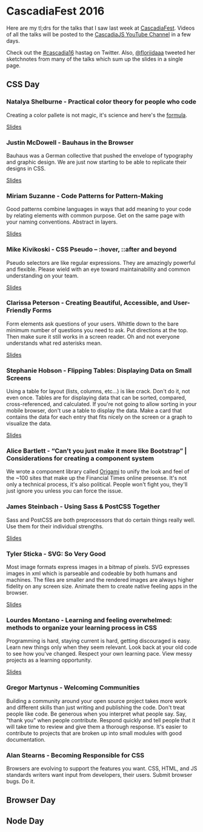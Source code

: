 # CascadiaFest 2016

Here are my tl;drs for the talks that I saw last week at [CascadiaFest](http://2016.cascadiafest.org). Videos of all the talks will be posted to the [CascadiaJS YouTube Channel](https://www.youtube.com/user/cascadiajs/playlists) in a few days.

Check out the [#cascadia16](https://twitter.com/hashtag/cascadia16?src=hash) hastag on Twitter. Also, [@floriidaaa](https://twitter.com/@floriidaaa) tweeted her sketchnotes from many of the talks which sum up the slides in a single page. 

## CSS Day

### Natalya Shelburne - Practical color theory for people who code

Creating a color pallete is not magic, it's science and here's the [formula](http://tallys.github.io/color-theory/).

[Slides](https://docs.google.com/presentation/d/1ytSMRNpNrD9CWms351X4xelQuJT24tIqKnIzSbe2OQ0/edit#slide=id.g131bf8bb94_0_51)

### Justin McDowell - Bauhaus in the Browser

Bauhaus was a German collective that pushed the envelope of typography and graphic design. We are just now starting to be able to replicate their designs in CSS.

[Slides](http://revoltpuppy.com/files/bauhaus.pdf)

### Miriam Suzanne - Code Patterns for Pattern-Making

Good patterns combine languages in ways that add meaning to your code by relating elements with common purpose. Get on the same page with your naming conventions. Abstract in layers.

[Slides](https://oddbooksapp.com/book/pattern-making)

### Mike Kivikoski - CSS Pseudo – :hover, ::after and beyond

Pseudo selectors are like regular expressions. They are amazingly powerful and flexible. Please wield with an eye toward maintainability and common understanding on your team.

[Slides](https://speakerdeck.com/mkivikoski/css-pseudo)

### Clarissa Peterson - Creating Beautiful, Accessible, and User-Friendly Forms

Form elements ask questions of your users. Whittle down to the bare minimum number of questions you need to ask. Put directions at the top. Then make sure it still works in a screen reader. Oh and not everyone understands what red asterisks mean.

[Slides](http://www.slideshare.net/clarissapeterson/creating-beautiful-accessible-and-userfriendly-forms)

### Stephanie Hobson - Flipping Tables: Displaying Data on Small Screens

Using a table for layout (lists, columns, etc...) is like crack. Don't do it, not even once. Tables are for displaying data that can be sorted, compared, cross-referenced, and calculated. If you're not going to allow sorting in your mobile browser, don't use a table to display the data. Make a card that contains the data for each entry that fits nicely on the screen or a graph to visualize the data.

[Slides](http://stephaniehobson.ca/wordpress/2016/04/19/flipping-tables/)

### Alice Bartlett - “Can't you just make it more like Bootstrap” | Considerations for creating a component system

We wrote a component library called [Origami](http://origami.ft.com/) to unify the look and feel of the ~100 sites that make up the Financial Times online presense. It's not only a technical process, it's also political. People won't fight you, they'll just ignore you unless you can force the issue. 

### James Steinbach - Using Sass & PostCSS Together

Sass and PostCSS are both preprocessors that do certain things really well. Use them for their individual strengths.

[Slides](https://jdsteinbach.com/sass-postcss/#/)

### Tyler Sticka - SVG: So Very Good

Most image formats express images in a bitmap of pixels. SVG expresses images in xml which is parseable and codeable by both humans and machines. The files are smaller and the rendered images are always higher fidelity on any screen size. Animate them to create native feeling apps in the browser.

[Slides](http://tylersticka.github.io/slides-svg/#/)

### Lourdes Montano - Learning and feeling overwhelmed: methods to organize your learning process in CSS

Programming is hard, staying current is hard, getting discouraged is easy. Learn new things only when they seem relevant. Look back at your old code to see how you've changed. Respect your own learning pace. View messy projects as a learning opportunity.

[Slides](https://es.slideshare.net/secret/sM6tGE1TkBSzVo)

### Gregor Martynus - Welcoming Communities

Building a community around your open source project takes more work and different skills than just writing and publishing the code. Don't treat people like code. Be generous when you interpret what people say. Say, "thank you" when people contribute. Respond quickly and tell people that it will take time to review and give them a thorough response. It's easier to contribute to projects that are broken up into small modules with good documentation.

### Alan Stearns - Becoming Responsible for CSS

Browsers are evolving to support the features you want. CSS, HTML, and JS standards writers want input from developers, their users. Submit browser bugs. Do it.

## Browser Day

## Node Day

